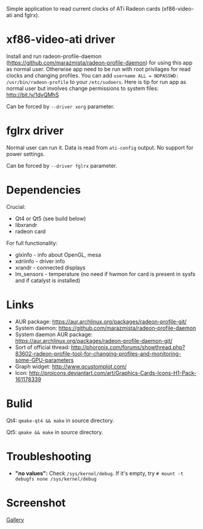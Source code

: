 Simple application to read current clocks of ATi Radeon cards (xf86-video-ati and fglrx).

# xf86-video-ati driver
Install and run radeon-profile-daemon (https://github.com/marazmista/radeon-profile-daemon) for using this app as normal user. Otherwise app need to be run with root privilages for read clocks and changing profiles. You can add `username ALL = NOPASSWD: /usr/bin/radeon-profile` to your `/etc/sudoers`. Here is tip for run app as normal user but involves change permissions to system files: http://bit.ly/1dvQMhS

Can be forced by `--driver xorg` parameter.

# fglrx driver
Normal user can run it. Data is read from `ati-config` output. No support for power settings.

Can be forced by `--driver fglrx` parameter.

# Dependencies
Crucial:
* Qt4 or Qt5  (see build below)
* libxrandr
* radeon card

For full functionality:
* glxinfo - info about OpenGL, mesa
* xdriinfo - driver info
* xrandr - connected displays
* lm_sensors - temperature (no need if hwmon for card is present in sysfs and if catalyst is installed)

# Links

* AUR package: https://aur.archlinux.org/packages/radeon-profile-git/
* System daemon: https://github.com/marazmista/radeon-profile-daemon
* System daemon AUR package: https://aur.archlinux.org/packages/radeon-profile-daemon-git/
* Sort of official thread: http://phoronix.com/forums/showthread.php?83602-radeon-profile-tool-for-changing-profiles-and-monitoring-some-GPU-parameters
* Graph widget: http://www.qcustomplot.com/
* Icon: http://proicons.deviantart.com/art/Graphics-Cards-Icons-H1-Pack-161178339

# Bulid
Qt4: `qmake-qt4 && make` in source directory.

Qt5: `qmake && make` in source directory.

# Troubleshooting
* __"no values":__ Check `/sys/kernel/debug`. If it's empty, try `# mount -t debugfs none /sys/kernel/debug`

# Screenshot
[Gallery](https://imgur.com/a/vWEIl)

